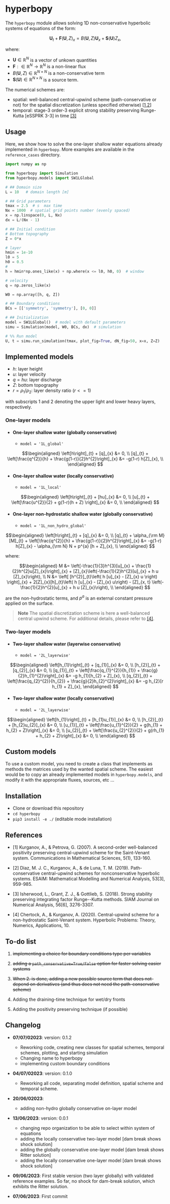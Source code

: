 # hyperbopy

The `hyperbopy` module allows solving 1D non-conservative hyperbolic systems of equations of the form:

```math

\boldsymbol{U}_{t} + \boldsymbol{F}(\boldsymbol{U}, Z)_{x}  = B(\boldsymbol{U},Z)\boldsymbol{U}_{x} + \boldsymbol{S}(\boldsymbol{U})Z_{x},

```

where:
 - $\boldsymbol{U} \in \mathbb{R}^{N}$ is a vector of unkown quantities
 - $\boldsymbol{F}: \in \mathbb{R}^{N} \to \mathbb{R}^{N}$ is a non-linear flux
 - $B(\boldsymbol{U},Z) \in \mathbb{R}^{N \times N}$ is a non-conservative term
 - $\boldsymbol{S}(\boldsymbol{U}) \in \mathbb{R}^{N \times N}$ is a source term.

The numerical schemes are:
- spatial: well-balanced central-upwind scheme (path-conservative or not) for the spatial discretization (unless specified otherwise) [[1](#1),[2](#2)]
- temporal: stage-3 order-3 explicit strong stability preserving Runge-Kutta [eSSPRK 3-3] in time [[3]](#3)

## Usage

Here, we show how to solve the one-layer shallow water equations already implemented in `hyperbopy`. More examples are available in the `reference_cases` directory.

```python
import numpy as np

from hyperbopy import Simulation
from hyperbopy.models import SW1LGlobal

# ## Domain size
L = 10   # domain length [m]

# ## Grid parameters
tmax = 2.5  # s  max time
Nx = 1000  # spatial grid points number (evenly spaced)
x = np.linspace(0, L, Nx)
dx = L/(Nx - 1)

# ## Initial condition
# Bottom topography
Z = 0*x

# layer
hmin = 1e-10
l0 = 5
h0 = 0.5
#
h = hmin*np.ones_like(x) + np.where(x <= l0, h0, 0)  # window

# velocity
q = np.zeros_like(x)

W0 = np.array([h, q, Z])

# ## Boundary conditions
BCs = [['symmetry', 'symmetry'], [0, 0]]

# ## Initialization
model = SW1LGlobal()  # model with default parameters
simu = Simulation(model, W0, BCs, dx)  # simulation

# %% Run model
U, t = simu.run_simulation(tmax, plot_fig=True, dN_fig=50, x=x, Z=Z)

```

## Implemented models

- $h$: layer height
- $u$: layer velocity
- $q = hu$: layer discharge
- $Z$: bottom topography
- $r = \rho_1/\rho_2$: layer density ratio ($r <=1$)

with subscripts $1$ and $2$ denoting the upper light and lower heavy layers, respectively.

### One-layer models

- #### One-layer shallow water (globally conservative)

  - `model = '1L_global'`

```math
\begin{aligned}

\left[h\right]_{t} + [q]_{x} &= 0, \\
[q]_{t} + \left[\frac{q^{2}}{h} + \frac{g(1-r)}{2}h^{2}\right]_{x} &= -g(1-r) h[Z]_{x}, \\

\end{aligned}

```

- #### One-layer shallow water (locally conservative)

  - `model = '1L_local'`

```math
\begin{aligned}

\left[h\right]_{t} + [hu]_{x} &= 0, \\
[u]_{t} + \left[\frac{u^{2}}{2} + g(1-r)(h + Z) \right]_{x} &= 0, \\

\end{aligned}

```

- #### One-layer non-hydrostatic shallow water (globally conservative)

  - `model = '1L_non_hydro_global'`

```math
\begin{aligned}

\left[h\right]_{t} + [q]_{x} &= 0, \\
[q]_{t} + \alpha_{\rm M} [M]_{t} + \left[\frac{q^{2}}{h} + \frac{g(1-r)}{2}h^{2}\right]_{x} &= -g(1-r) h[Z]_{x} - \alpha_{\rm N} N + p^{a} [h + Z]_{x}, \\

\end{aligned}

```

  where:

```math
\begin{aligned}

M &= \left[-\frac{1}{3}h^{3}[u]_{x} + \frac{1}{2}h^{2}u[Z]_{x}\right]_{x} + [Z]_{x}\left(-\frac{1}{2}h^{2}[u]_{x} + h u [Z]_{x}\right), \\

N &= \left[ [h^{2}]_{t}\left( h [u]_{x} - [Z]_{x} u \right)   \right]_{x} + 2[Z]_{x}[h]_{t}\left( h [u]_{x} - [Z]_{x} u\right) - [Z]_{x, t} \left(-\frac{1}{2}h^{2}[u]_{x} + h u [Z]_{x}\right), \\

\end{aligned}

```
  are the non-hydrostatic terms, and $p^{a}$ is an external constant pressure applied on the surface.


  > **Note**
  > The spatial discretization scheme is here a well-balanced central upwind scheme. For additional details, please refer to [[4]](#4).

### Two-layer models

- #### Two-layer shallow water (layerwise conservative)

  - `model = '2L_layerwise'`

```math
\begin{aligned}

\left[h_{1}\right]_{t} + [q_{1}]_{x} &= 0, \\
[h_{2}]_{t} + [q_{2}]_{x} &= 0, \\
[q_{1}]_{t} + \left[\frac{q_{1}^{2}}{h_{1}} + \frac{g}{2}h_{1}^{2}\right]_{x} &= -g h_{1}[h_{2} + Z]_{x}, \\
[q_{2}]_{t} + \left[\frac{q_{2}^{2}}{h_{2}} + \frac{g}{2}h_{2}^{2}\right]_{x} &= -g h_{2}[r h_{1} + Z]_{x},

\end{aligned}

```

- #### Two-layer shallow water (locally conservative)

  - `model = '2L_layerwise'`

```math
\begin{aligned}

\left[h_{1}\right]_{t} + [h_{1}u_{1}]_{x} &= 0, \\
[h_{2}]_{t} + [h_{2}u_{2}]_{x} &= 0, \\
[u_{1}]_{t} + \left[\frac{u_{1}^{2}}{2} + g(h_{1} + h_{2} + Z)\right]_{x} &= 0, \\
[u_{2}]_{t} + \left[\frac{u_{2}^{2}}{2} + g(rh_{1} + h_{2} + Z)\right]_{x} &= 0, \\

\end{aligned}

```

## Custom models

To use a custom model, you need to create a class that implements as methods the matrices used by the wanted spatial scheme. The easiest would be to copy an already implemented models in `hyperbopy.models`, and modify it with the appropriate fluxes, sources, etc ...

## Installation

- Clone or download this repository
- `cd hyperbopy`
- `pip3 install -e ./` (editable mode installation)


## References

- <a id="1">[1]</a> Kurganov, A., & Petrova, G. (2007). A second-order well-balanced positivity preserving central-upwind scheme for the Saint-Venant system. Communications in Mathematical Sciences, 5(1), 133-160.
  
- <a id="2">[2]</a> Diaz, M. J. C., Kurganov, A., & de Luna, T. M. (2019). Path-conservative central-upwind schemes for nonconservative hyperbolic systems. ESAIM: Mathematical Modelling and Numerical Analysis, 53[3], 959-985.

- <a id="3">[3]</a> Isherwood, L., Grant, Z. J., & Gottlieb, S. (2018). Strong stability preserving integrating factor Runge--Kutta methods. SIAM Journal on Numerical Analysis, 56[6], 3276-3307.

- <a id="4">[4]</a> Chertock, A., & Kurganov, A. (2020). Central-upwind scheme for a non-hydrostatic Saint-Venant system. Hyperbolic Problems: Theory, Numerics, Applications, 10.

## To-do list

1. ~~implementing a choice for boundary conditions type per variables~~

2. ~~adding a `path_conservative=True/False` option for faster solving easier systems~~

3. ~~When 2. is done, adding a new possible source term that does not-depend on derivatives (and thus does not need the path-conservative scheme)~~
 
4. Adding the draining-time technique for wet/dry fronts

5. Adding the positivity preserving technique (if possible)

## Changelog

- **07/07/02023**: version: 0.1.2
  - Reworking code, creating new classes for spatial schemes, temporal schemes, plotting, and starting simulation
  - Changing name to hyperbopy
  - implementing custom boundary conditions

- **04/07/02023**: version: 0.1.0
  - Reworking all code, separating model definition, spatial scheme and temporal scheme. 

- **20/06/02023**:
  - adding non-hydro globally conservative on-layer model

- **13/06/2023**: version: 0.0.1
  - changing repo organization to be able to select within system of equations
  - adding the locally conservative two-layer model [dam break shows shock solution]
  - adding the globally conservative one-layer model [dam break shows Ritter solution]
  - adding the locally conservative one-layer model [dam break shows shock solution]

- **09/06/2023**: First stable version (two layer globally) with validated reference examples. So far, no shock for dam-break solution, which exhibits the Ritter solution.
  
- **07/06/2023**: First commit
